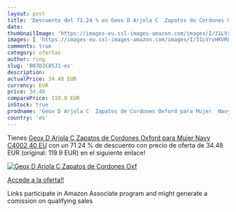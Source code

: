 ```yaml
---
layout: post
title: 'Descuento del 71.24 % en Geox D Arjola C  Zapatos de Cordones Oxf'
date: 
thumbnailImage: 'https://images-eu.ssl-images-amazon.com/images/I/31LVrvHKVRL._SL200_.jpg'
images: [ 'https://images-eu.ssl-images-amazon.com/images/I/31LVrvHKVRL._SL200_.jpg' ]
comments: true
category: ofertas
author: ring
slug: 'B07DJC8SJ1-es'
description:
actualPrice: 34.48 EUR
currency: EUR
price: 34.48
comparePrice: 119.9 EUR
inStock: true
prodname: 'Geox D Arjola C  Zapatos de Cordones Oxford para Mujer  Navy C4002  40 EU'
country: 'es'
---
```


Tienes [Geox D Arjola C  Zapatos de Cordones Oxford para Mujer  Navy C4002  40 EU](https://www.amazon.es/dp/B07DJC8SJ1/?tag=tolees-21) con un 71.24 % de descuento con precio de oferta de 34.48 EUR (original: 119.9 EUR) en el siguiente enlace!

[![Geox D Arjola C  Zapatos de Cordones Oxf](https://images-eu.ssl-images-amazon.com/images/I/31LVrvHKVRL._SL200_.jpg)](https://www.amazon.es/dp/B07DJC8SJ1/?tag=tolees-21)

[Accede a la oferta!!](https://www.amazon.es/dp/B07DJC8SJ1/?tag=tolees-21)

Links participate in Amazon Associate program and might generate a comission on qualifying sales


